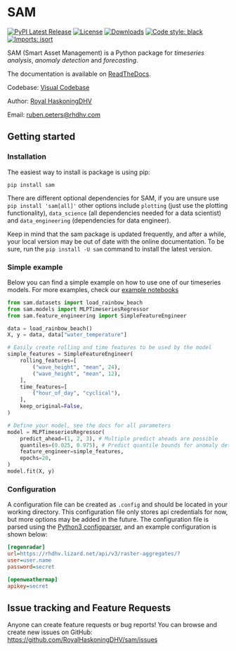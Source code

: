 # SAM

[![PyPI Latest Release](https://img.shields.io/pypi/v/sam.svg)](https://pypi.org/project/sam/)
[![License](https://img.shields.io/pypi/l/sam.svg)](https://github.com/RoyalHaskoningDHV/sam/blob/main/LICENSE)
[![Downloads](https://static.pepy.tech/personalized-badge/sam?period=month&units=international_system&left_color=black&right_color=orange&left_text=PyPI%20downloads%20per%20month)](https://pepy.tech/project/sam)
[![Code style: black](https://img.shields.io/badge/code%20style-black-000000.svg)](https://github.com/psf/black)
[![Imports: isort](https://img.shields.io/badge/%20imports-isort-%231674b1?style=flat&labelColor=ef8336)](https://pycqa.github.io/isort/)

SAM (Smart Asset Management) is a Python package for *timeseries analysis*, *anomaly detection* and *forecasting*.

The documentation is available on [ReadTheDocs](https://sam-rhdhv.readthedocs.io/en/latest/).

Codebase: [Visual Codebase](https://mango-dune-07a8b7110.1.azurestaticapps.net/?repo=RoyalHaskoningDHV%2Fsam)

Author: [Royal HaskoningDHV](https://global.royalhaskoningdhv.com/)

Email: [ruben.peters@rhdhv.com](mailto:ruben.peters@rhdhv.com)

## Getting started

### Installation

The easiest way to install is package is using pip:
```
pip install sam
```

There are different optional dependencies for SAM, if you are unsure use `pip install 'sam[all]'` other options include `plotting` (just use the plotting functionality), `data_science` (all dependencies needed for a data scientist) and `data_engineering` (dependencies for data engineer).

Keep in mind that the sam package is updated frequently, and after a while, your local version may be out of date with the online documentation. To be sure, run the `pip install -U sam` command to install the latest version.

### Simple example

Below you can find a simple example on how to use one of our timeseries models. For more examples, check our [example notebooks](https://github.com/RoyalHaskoningDHV/sam/tree/main/examples)

```python
from sam.datasets import load_rainbow_beach
from sam.models import MLPTimeseriesRegressor
from sam.feature_engineering import SimpleFeatureEngineer

data = load_rainbow_beach()
X, y = data, data["water_temperature"]

# Easily create rolling and time features to be used by the model
simple_features = SimpleFeatureEngineer(
    rolling_features=[
        ("wave_height", "mean", 24),
        ("wave_height", "mean", 12),
    ],
    time_features=[
        ("hour_of_day", "cyclical"),
    ],
    keep_original=False,
)

# Define your model, see the docs for all parameters
model = MLPTimeseriesRegressor(
    predict_ahead=(1, 2, 3), # Multiple predict aheads are possible
    quantiles=(0.025, 0.975), # Predict quantile bounds for anomaly detection
    feature_engineer=simple_features,
    epochs=20,
)
model.fit(X, y)
```

### Configuration

A configuration file can be created as `.config` and should be located in your working directory. This configuration file only stores api credentials for now, but more options may be added in the future. The configuration file is parsed using the [Python3 configparser](https://docs.python.org/3/library/configparser.html), and an example configuration is shown below:

```ini
[regenradar]
url=https://rhdhv.lizard.net/api/v3/raster-aggregates/?
user=user.name
password=secret

[openweathermap]
apikey=secret
```

## Issue tracking and Feature Requests

Anyone can create feature requests or bug reports! You can browse and create new issues on GitHub: https://github.com/RoyalHaskoningDHV/sam/issues
